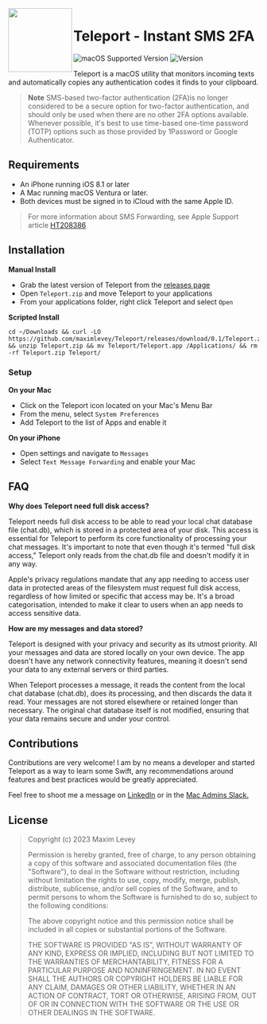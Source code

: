 <img align="left" width="128" height="128" src="https://user-images.githubusercontent.com/72744507/237012738-a25affd1-d26f-49f7-b09e-e80039856950.png">

# Teleport - Instant SMS 2FA
![macOS Supported Version](https://img.shields.io/badge/Requires_macOS-13.0%2B-162734?style=flat-square)
![Version](https://img.shields.io/badge/Version-1.0-162734?style=flat-square)

Teleport is a macOS utility that monitors incoming texts and automatically copies any authentication codes it finds to your clipboard.

> **Note** SMS-based two-factor authentication (2FA)is no longer considered to be a secure option for two-factor authentication, and should only be used when there are no other 2FA options available. Whenever possible, it's best to use time-based one-time password (TOTP) options such as those provided by 1Password or Google Authenticator. 

## Requirements

- An iPhone running iOS 8.1 or later
- A Mac running macOS Ventura or later.
- Both devices must be signed in to iCloud with the same Apple ID.

> For more information about SMS Forwarding, see Apple Support article [HT208386](https://support.apple.com/en-au/HT208386)

## Installation

**Manual Install**
- Grab the latest version of Teleport from the [releases page](https://github.com/maximlevey/Teleport/releases)
- Open `Teleport.zip` and move Teleport to your applications
- From your applications folder, right click Teleport and select `Open`

**Scripted Install**
```
cd ~/Downloads && curl -LO https://github.com/maximlevey/Teleport/releases/download/0.1/Teleport.zip && unzip Teleport.zip && mv Teleport/Teleport.app /Applications/ && rm -rf Teleport.zip Teleport/
```

### Setup
**On your Mac**
- Click on the Teleport icon located on your Mac's Menu Bar
- From the menu, select `System Preferences` 
- Add Teleport to the list of Apps and enable it

**On your iPhone**
- Open settings and navigate to `Messages`
- Select `Text Message Forwarding` and enable your Mac

## FAQ

**Why does Teleport need full disk access?**

Teleport needs full disk access to be able to read your local chat database file (chat.db), which is stored in a protected area of your disk. This access is essential for Teleport to perform its core functionality of processing your chat messages. It's important to note that even though it's termed "full disk access," Teleport only reads from the chat.db file and doesn't modify it in any way.

Apple's privacy regulations mandate that any app needing to access user data in protected areas of the filesystem must request full disk access, regardless of how limited or specific that access may be. It's a broad categorisation, intended to make it clear to users when an app needs to access sensitive data.

**How are my messages and data stored?**

Teleport is designed with your privacy and security as its utmost priority. All your messages and data are stored locally on your own device. The app doesn't have any network connectivity features, meaning it doesn't send your data to any external servers or third parties.

When Teleport processes a message, it reads the content from the local chat database (chat.db), does its processing, and then discards the data it read. Your messages are not stored elsewhere or retained longer than necessary. The original chat database itself is not modified, ensuring that your data remains secure and under your control.

## Contributions

Contributions are very welcome! I am by no means a developer and started Teleport as a way to learn some Swift, any recommendations around features and best practices would be greatly appreciated.

Feel free to shoot me a message on [LinkedIn](https://www.linkedin.com/in/maximlevey/) or in the [Mac Admins Slack.](https://macadmins.slack.com)

## License

> Copyright (c) 2023 Maxim Levey
>
>Permission is hereby granted, free of charge, to any person obtaining a copy
>of this software and associated documentation files (the "Software"), to deal
>in the Software without restriction, including without limitation the rights
>to use, copy, modify, merge, publish, distribute, sublicense, and/or sell
>copies of the Software, and to permit persons to whom the Software is
>furnished to do so, subject to the following conditions:
>
>The above copyright notice and this permission notice shall be included in all
>copies or substantial portions of the Software.
>
>THE SOFTWARE IS PROVIDED "AS IS", WITHOUT WARRANTY OF ANY KIND, EXPRESS OR
>IMPLIED, INCLUDING BUT NOT LIMITED TO THE WARRANTIES OF MERCHANTABILITY,
>FITNESS FOR A PARTICULAR PURPOSE AND NONINFRINGEMENT. IN NO EVENT SHALL THE
>AUTHORS OR COPYRIGHT HOLDERS BE LIABLE FOR ANY CLAIM, DAMAGES OR OTHER
>LIABILITY, WHETHER IN AN ACTION OF CONTRACT, TORT OR OTHERWISE, ARISING FROM,
>OUT OF OR IN CONNECTION WITH THE SOFTWARE OR THE USE OR OTHER DEALINGS IN THE
>SOFTWARE.
